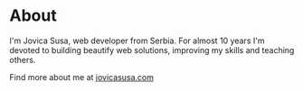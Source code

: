 # About

I'm Jovica Susa, web developer from Serbia. For almost 10 years I'm devoted to building beautify web solutions, improving my skills and teaching others.

Find more about me at [jovicasusa.com](https://jovicasusa.com)
